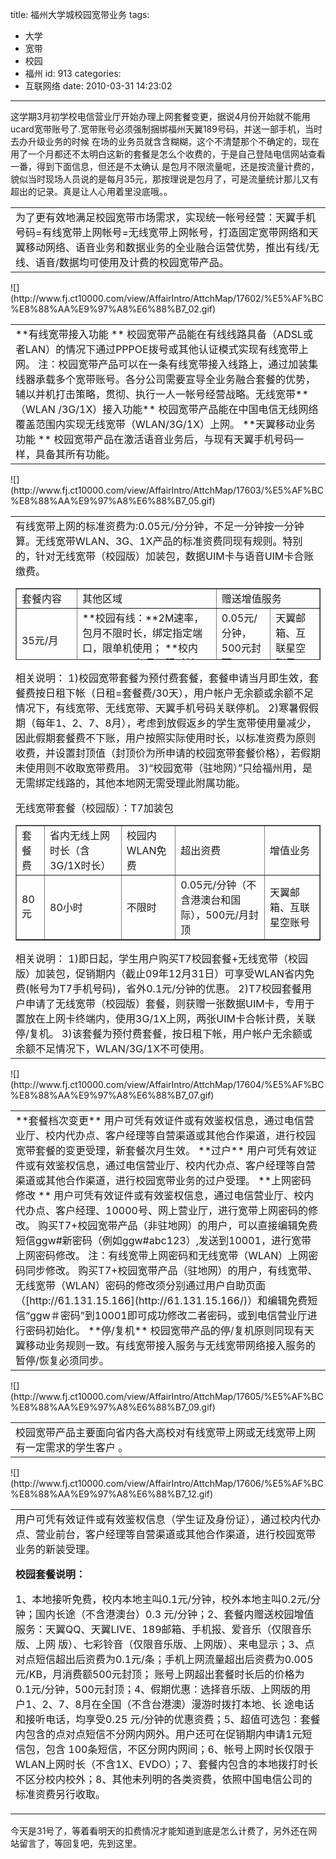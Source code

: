 title: 福州大学城校园宽带业务
tags:
  - 大学
  - 宽带
  - 校园
  - 福州
id: 913
categories:
  - 互联网络
date: 2010-03-31 14:23:02
---

<tr>
<td width="1119">这学期3月初学校电信营业厅开始办理上网套餐变更，据说4月份开始就不能用ucard宽带账号了.宽带账号必须强制捆绑福州天翼189号码，并送一部手机，当时去办升级业务的时候 在场的业务员就含含糊糊，这个不清楚那个不确定的，现在用了一个月都还不太明白这新的套餐是怎么个收费的，于是自己登陆电信网站查看一番，得到下面信息，但还是不太确认 是包月不限流量呢，还是按流量计费的，貌似当时现场人员说的是每月35元，那按理说是包月了，可是流量统计那儿又有超出的记录。真是让人心用着里没底哦。。
<table border="0" cellspacing="2" width="486" align="center">
<tbody>
<tr>
<td>为了更有效地满足校园宽带市场需求，实现统一帐号经营：天翼手机号码=有线宽带上网帐号=无线宽带上网帐号，打造固定宽带网络和天翼移动网络、语音业务和数据业务的全业融合运营优势，推出有线/无线、语音/数据均可使用及计费的校园宽带产品。</td>
</tr>
</tbody>
</table>
</td>
</tr>
<tr>
<td>![](http://www.fj.ct10000.com/view/AffairIntro/AttchMap/17602/%E5%AF%BC%E8%88%AA%E9%97%A8%E6%88%B7_02.gif)</td>
</tr>
<tr>
<td>
<table border="0" cellspacing="2" width="386" align="center">
<tbody>
<tr>
<td>**有线宽带接入功能
** 校园宽带产品能在有线线路具备（ADSL或者LAN）的情况下通过PPPOE拨号或其他认证模式实现有线宽带上网。
注：校园宽带产品可以在一条有线宽带接入线路上，通过加装集线器承载多个宽带账号。各分公司需要宣导全业务融合套餐的优势，辅以并机打击策略，贯彻、执行一人一帐号经营战略。无线宽带**（WLAN  /3G/1X）接入功能**
校园宽带产品能在中国电信无线网络覆盖范围内实现无线宽带（WLAN/3G/1X）上网。
**天翼移动业务功能
** 校园宽带产品在激活语音业务后，与现有天翼手机号码一样，具备其所有功能。</td>
</tr>
</tbody>
</table>
<!--more--></td>
</tr>
<tr>
<td>![](http://www.fj.ct10000.com/view/AffairIntro/AttchMap/17603/%E5%AF%BC%E8%88%AA%E9%97%A8%E6%88%B7_05.gif)</td>
</tr>
<tr>
<td>
<table border="0" cellspacing="2" width="391" align="center">
<tbody>
<tr>
<td>有线宽带上网的标准资费为:0.05元/分分钟，不足一分钟按一分钟算。无线宽带WLAN、3G、1X产品的标准资费同现有规则。特别的，针对无线宽带（校园版）加装包，数据UIM卡与语音UIM卡合账缴费。
<table style="height: 115px;" border="1" cellspacing="0" cellpadding="0" width="380">
<tbody>
<tr>
<td width="20%">套餐内容</td>
<td>其他区域</td>
<td colspan="2">赠送增值服务</td>
</tr>
<tr>
<td>35元/月</td>
<td>**校园有线：**2M速率，包月不限时长，绑定指定端口，限单机使用；
**校内WLAN：**包月不限时长</td>
<td>0.05元/分钟，500元封顶；</td>
<td>天翼邮箱、互联星空账号</td>
</tr>
</tbody>
</table>
相关说明：
1)校园宽带套餐为预付费套餐，套餐申请当月即生效，套餐费按日租下帐（日租=套餐费/30天），用户帐户无余额或余额不足情况下，有线宽带、无线宽带、天翼手机号码关联停机。
2)寒暑假假期（每年1、2、7、8月），考虑到放假返乡的学生宽带使用量减少，因此假期套餐费不下账，用户按照实际使用时长，以标准资费为原则收费，并设置封顶值（封顶价为所申请的校园宽带套餐价格），若假期未使用则不收取宽带费用。
3)“校园宽带（驻地网）”只给福州用，是无需绑定线路的，其他本地网无需受理此附属功能。

无线宽带套餐（校园版）：T7加装包
<table border="1" cellspacing="1" cellpadding="1" width="375">
<tbody>
<tr>
<td>套餐费</td>
<td>省内无线上网时长（含3G/1X时长）</td>
<td>校园内WLAN免费</td>
<td>超出资费</td>
<td>增值业务</td>
</tr>
<tr>
<td>80元</td>
<td>80小时</td>
<td>不限时</td>
<td>0.05元/分钟（不含港澳台和国际），500元/月封顶</td>
<td>天翼邮箱、互联星空账号</td>
</tr>
</tbody>
</table>
相关说明：
1)即日起，学生用户购买T7校园套餐+无线宽带（校园版）加装包，促销期内（截止09年12月31日）可享受WLAN省内免费(帐号为T7手机号码)，省外0.1元/分钟的优惠。
2)T7校园套餐用户申请了无线宽带（校园版）套餐，则获赠一张数据UIM卡，专用于置放在上网卡终端内，使用3G/1X上网，两张UIM卡合帐计费，关联停/复机。
3)该套餐为预付费套餐，按日租下帐，用户帐户无余额或余额不足情况下，WLAN/3G/1X不可使用。</td>
</tr>
</tbody>
</table>
</td>
</tr>
<tr>
<td>![](http://www.fj.ct10000.com/view/AffairIntro/AttchMap/17604/%E5%AF%BC%E8%88%AA%E9%97%A8%E6%88%B7_07.gif)</td>
</tr>
<tr>
<td>
<table border="0" cellspacing="2" width="393" align="center">
<tbody>
<tr>
<td>**套餐档次变更**
用户可凭有效证件或有效鉴权信息，通过电信营业厅、校内代办点、客户经理等自营渠道或其他合作渠道，进行校园宽带套餐的变更受理，新套餐次月生效。
**过户**
用户可凭有效证件或有效鉴权信息，通过电信营业厅、校内代办点、客户经理等自营渠道或其他合作渠道，进行校园宽带业务的过户受理。
**上网密码修改
** 用户可凭有效证件或有效鉴权信息，通过电信营业厅、校内代办点、客户经理、10000号、网上营业厅，进行宽带上网密码的修改。
购买T7+校园宽带产品（非驻地网）的用户，可以直接编辑免费短信ggw#新密码（例如ggw#abc123）,发送到10001，进行宽带上网密码修改。
注：有线宽带上网密码和无线宽带（WLAN）上网密码同步修改。
购买T7+校园宽带产品（驻地网）的用户，有线宽带、无线宽带（WLAN）密码的修改须分别通过用户自助页面（[http://61.131.15.166](http://61.131.15.166/)）和编辑免费短信“ggw＃密码”到10001即可成功修改二者密码，或到电信营业厅进行密码初始化。
**停/复机**
校园宽带产品的停/复机原则同现有天翼移动业务规则一致。有线宽带接入服务与无线宽带网络接入服务的暂停/恢复必须同步。</td>
</tr>
</tbody>
</table>
</td>
</tr>
<tr>
<td>![](http://www.fj.ct10000.com/view/AffairIntro/AttchMap/17605/%E5%AF%BC%E8%88%AA%E9%97%A8%E6%88%B7_09.gif)</td>
</tr>
<tr>
<td>
<table border="0" cellspacing="2" width="385" align="center">
<tbody>
<tr>
<td>校园宽带产品主要面向省内各大高校对有线宽带上网或无线宽带上网有一定需求的学生客户  。</td>
</tr>
</tbody>
</table>
</td>
</tr>
<tr>
<td>![](http://www.fj.ct10000.com/view/AffairIntro/AttchMap/17606/%E5%AF%BC%E8%88%AA%E9%97%A8%E6%88%B7_12.gif)</td>
</tr>
<tr>
<td>
<table border="0" cellspacing="2" width="387" align="center">
<tbody>
<tr>
<td>用户可凭有效证件或有效鉴权信息（学生证及身份证），通过校内代办点、营业前台，客户经理等自营渠道或其他合作渠道，进行校园宽带业务的新装受理。

**校园套餐说明：**

1、本地接听免费，校内本地主叫0.1元/分钟，校外本地主叫0.2元/分钟；国内长途（不含港澳台）0.3  元/分钟；2、套餐内赠送校园增值服务：天翼QQ、天翼LIVE、189邮箱、手机报、爱音乐（仅限音乐版、上网  版）、七彩铃音（仅限音乐版、上网版）、来电显示；3、点对点短信超出后资费为0.1元/条；手机上网流量超出后资费为0.005元/KB，月消费额500元封顶；  账号上网超出套餐时长后的价格为 0.1元/分钟，500元封顶；4、假期优惠：选择音乐版、上网版的用户1、2、7、8月在全国（不含台港澳）漫游时拨打本地、长  途电话和接听电话，均享受0.25 元/分钟的优惠资费；5、超值可选包：套餐内包含的点对点短信不分网内网外。用户还可在促销期内申请1元短信包，包含  100条短信，不区分网内网间；6、帐号上网时长仅限于WLAN上网时长（不含1X、EVDO）；7、套餐内包含的本地拨打时长不区分校内校外；8、其他未列明的各类资费，依照中国电信公司的标准资费另行收取。</td>
</tr>
</tbody>
</table>
今天是31号了，等着看明天的扣费情况才能知道到底是怎么计费了，另外还在网站留言了，等回复吧，先到这里。</td>
</tr>